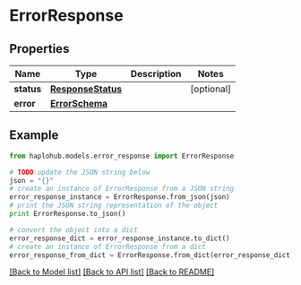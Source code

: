 # ErrorResponse


## Properties
Name | Type | Description | Notes
------------ | ------------- | ------------- | -------------
**status** | [**ResponseStatus**](ResponseStatus.md) |  | [optional] 
**error** | [**ErrorSchema**](ErrorSchema.md) |  | 

## Example

```python
from haplohub.models.error_response import ErrorResponse

# TODO update the JSON string below
json = "{}"
# create an instance of ErrorResponse from a JSON string
error_response_instance = ErrorResponse.from_json(json)
# print the JSON string representation of the object
print ErrorResponse.to_json()

# convert the object into a dict
error_response_dict = error_response_instance.to_dict()
# create an instance of ErrorResponse from a dict
error_response_from_dict = ErrorResponse.from_dict(error_response_dict)
```
[[Back to Model list]](../README.md#documentation-for-models) [[Back to API list]](../README.md#documentation-for-api-endpoints) [[Back to README]](../README.md)


